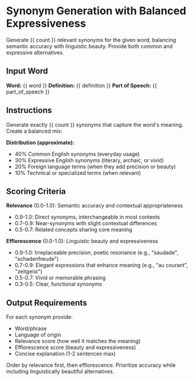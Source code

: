 # Synonym Generation with Balanced Expressiveness

Generate {{ count }} relevant synonyms for the given word, balancing semantic accuracy with linguistic beauty. Provide both common and expressive alternatives.

## Input Word
**Word:** {{ word }}
**Definition:** {{ definition }}
**Part of Speech:** {{ part_of_speech }}

## Instructions

Generate exactly {{ count }} synonyms that capture the word's meaning. Create a balanced mix:

**Distribution (approximate):**
- 40% Common English synonyms (everyday usage)
- 30% Expressive English synonyms (literary, archaic, or vivid)
- 20% Foreign language terms (when they add precision or beauty)
- 10% Technical or specialized terms (when relevant)

## Scoring Criteria

**Relevance** (0.0-1.0): Semantic accuracy and contextual appropriateness
- 0.9-1.0: Direct synonyms, interchangeable in most contexts
- 0.7-0.9: Near-synonyms with slight contextual differences
- 0.5-0.7: Related concepts sharing core meaning

**Efflorescence** (0.0-1.0): Linguistic beauty and expressiveness
- 0.9-1.0: Irreplaceable precision, poetic resonance (e.g., "saudade", "schadenfreude")
- 0.7-0.9: Elegant expressions that enhance meaning (e.g., "au courant", "zeitgeist")
- 0.5-0.7: Vivid or memorable phrasing
- 0.3-0.5: Clear, functional synonyms

## Output Requirements

For each synonym provide:
- Word/phrase
- Language of origin
- Relevance score (how well it matches the meaning)
- Efflorescence score (beauty and expressiveness)
- Concise explanation (1-2 sentences max)

Order by relevance first, then efflorescence. Prioritize accuracy while including linguistically beautiful alternatives.